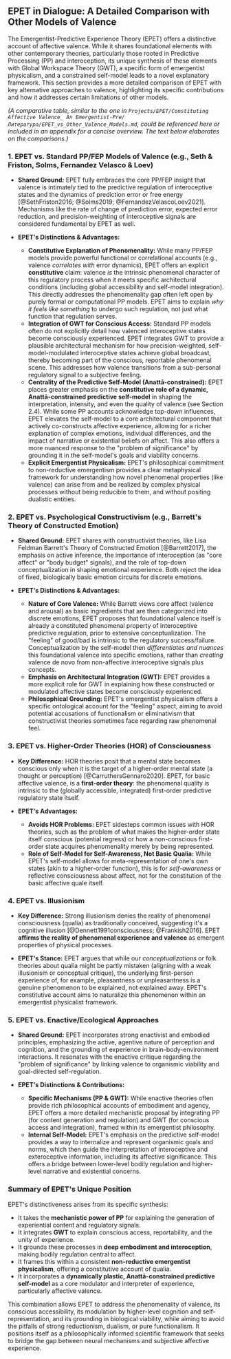 ## EPET in Dialogue: A Detailed Comparison with Other Models of Valence

The Emergentist-Predictive Experience Theory (EPET) offers a distinctive account of affective valence. While it shares foundational elements with other contemporary theories, particularly those rooted in Predictive Processing (PP) and interoception, its unique synthesis of these elements with Global Workspace Theory (GWT), a specific form of emergentist physicalism, and a constrained self-model leads to a novel explanatory framework. This section provides a more detailed comparison of EPET with key alternative approaches to valence, highlighting its specific contributions and how it addresses certain limitations of other models.

*(A comparative table, similar to the one in `Projects/EPET/Constituting Affective Valence_ An Emergentist-Pre/Литература/EPET_vs_Other_Valence_Models.md`, could be referenced here or included in an appendix for a concise overview. The text below elaborates on the comparisons.)*

### 1. EPET vs. Standard PP/FEP Models of Valence (e.g., Seth & Friston, Solms, Fernandez Velasco & Loev)

*   **Shared Ground:** EPET fully embraces the core PP/FEP insight that valence is intimately tied to the predictive regulation of interoceptive states and the dynamics of prediction error or free energy [@SethFriston2016; @Solms2019; @FernandezVelascoLoev2021]. Mechanisms like the rate of change of prediction error, expected error reduction, and precision-weighting of interoceptive signals are considered fundamental by EPET as well.

*   **EPET's Distinctions & Advantages:**
    *   **Constitutive Explanation of Phenomenality:** While many PP/FEP models provide powerful functional or correlational accounts (e.g., valence *correlates with* error dynamics), EPET offers an explicit **constitutive** claim: valence *is* the intrinsic phenomenal character of this regulatory process when it meets specific architectural conditions (including global accessibility and self-model integration). This directly addresses the phenomenality gap often left open by purely formal or computational PP models. EPET aims to explain *why it feels like something* to undergo such regulation, not just what function that regulation serves.
    *   **Integration of GWT for Conscious Access:** Standard PP models often do not explicitly detail how valenced interoceptive states become consciously experienced. EPET integrates GWT to provide a plausible architectural mechanism for how precision-weighted, self-model-modulated interoceptive states achieve global broadcast, thereby becoming part of the conscious, reportable phenomenal scene. This addresses how valence transitions from a sub-personal regulatory signal to a subjective feeling.
    *   **Centrality of the Predictive Self-Model (Anattā-constrained):** EPET places greater emphasis on the **constitutive role of a dynamic, Anattā-constrained predictive self-model** in shaping the interpretation, intensity, and even the quality of valence (see Section 2.4). While some PP accounts acknowledge top-down influences, EPET elevates the self-model to a core architectural component that actively co-constructs affective experience, allowing for a richer explanation of complex emotions, individual differences, and the impact of narrative or existential beliefs on affect. This also offers a more nuanced response to the "problem of significance" by grounding it in the self-model's goals and viability concerns.
    *   **Explicit Emergentist Physicalism:** EPET's philosophical commitment to non-reductive emergentism provides a clear metaphysical framework for understanding how novel phenomenal properties (like valence) can arise from and be realized by complex physical processes without being reducible to them, and without positing dualistic entities.

### 2. EPET vs. Psychological Constructivism (e.g., Barrett's Theory of Constructed Emotion)

*   **Shared Ground:** EPET shares with constructivist theories, like Lisa Feldman Barrett's Theory of Constructed Emotion [@Barrett2017], the emphasis on active inference, the importance of interoception (as "core affect" or "body budget" signals), and the role of top-down conceptualization in shaping emotional experience. Both reject the idea of fixed, biologically basic emotion circuits for discrete emotions.

*   **EPET's Distinctions & Advantages:**
    *   **Nature of Core Valence:** While Barrett views core affect (valence and arousal) as basic ingredients that are then categorized into discrete emotions, EPET proposes that foundational valence itself is already a constituted phenomenal property of interoceptive predictive regulation, prior to extensive conceptualization. The "feeling" of good/bad is intrinsic to the regulatory success/failure. Conceptualization by the self-model then *differentiates and nuances* this foundational valence into specific emotions, rather than *creating* valence de novo from non-affective interoceptive signals plus concepts.
    *   **Emphasis on Architectural Integration (GWT):** EPET provides a more explicit role for GWT in explaining how these constructed or modulated affective states become consciously experienced.
    *   **Philosophical Grounding:** EPET's emergentist physicalism offers a specific ontological account for the "feeling" aspect, aiming to avoid potential accusations of functionalism or eliminativism that constructivist theories sometimes face regarding raw phenomenal feel.

### 3. EPET vs. Higher-Order Theories (HOR) of Consciousness

*   **Key Difference:** HOR theories posit that a mental state becomes conscious only when it is the target of a higher-order mental state (a thought or perception) [@CarruthersGennaro2020]. EPET, for basic affective valence, is a **first-order theory**: the phenomenal quality is intrinsic to the (globally accessible, integrated) first-order predictive regulatory state itself.

*   **EPET's Advantages:**
    *   **Avoids HOR Problems:** EPET sidesteps common issues with HOR theories, such as the problem of what makes the higher-order state itself conscious (potential regress) or how a non-conscious first-order state acquires phenomenality merely by being represented.
    *   **Role of Self-Model for Self-Awareness, Not Basic Qualia:** While EPET's self-model allows for meta-representation of one's own states (akin to a higher-order function), this is for *self-awareness* or reflective consciousness about affect, not for the constitution of the basic affective quale itself.

### 4. EPET vs. Illusionism

*   **Key Difference:** Strong illusionism denies the reality of phenomenal consciousness (qualia) as traditionally conceived, suggesting it's a cognitive illusion [@Dennett1991consciousness; @Frankish2016]. EPET **affirms the reality of phenomenal experience and valence** as emergent properties of physical processes.

*   **EPET's Stance:** EPET argues that while our *conceptualizations* or folk theories about qualia might be partly mistaken (aligning with a weak illusionism or conceptual critique), the underlying first-person experience of, for example, pleasantness or unpleasantness is a genuine phenomenon to be explained, not explained away. EPET's constitutive account aims to naturalize this phenomenon within an emergentist physicalist framework.

### 5. EPET vs. Enactive/Ecological Approaches

*   **Shared Ground:** EPET incorporates strong enactivist and embodied principles, emphasizing the active, agentive nature of perception and cognition, and the grounding of experience in brain-body-environment interactions. It resonates with the enactive critique regarding the "problem of significance" by linking valence to organismic viability and goal-directed self-regulation.

*   **EPET's Distinctions & Contributions:**
    *   **Specific Mechanisms (PP & GWT):** While enactive theories often provide rich philosophical accounts of embodiment and agency, EPET offers a more detailed mechanistic proposal by integrating PP (for content generation and regulation) and GWT (for conscious access and integration), framed within its emergentist philosophy.
    *   **Internal Self-Model:** EPET's emphasis on the predictive self-model provides a way to internalize and represent organismic goals and norms, which then guide the interpretation of interoceptive and exteroceptive information, including its affective significance. This offers a bridge between lower-level bodily regulation and higher-level narrative and existential concerns.

### Summary of EPET's Unique Position

EPET's distinctiveness arises from its specific synthesis:

*   It takes the **mechanistic power of PP** for explaining the generation of experiential content and regulatory signals.
*   It integrates **GWT** to explain conscious access, reportability, and the unity of experience.
*   It grounds these processes in **deep embodiment and interoception**, making bodily regulation central to affect.
*   It frames this within a consistent **non-reductive emergentist physicalism**, offering a constitutive account of qualia.
*   It incorporates a **dynamically plastic, Anattā-constrained predictive self-model** as a core modulator and interpreter of experience, particularly affective valence.

This combination allows EPET to address the phenomenality of valence, its conscious accessibility, its modulation by higher-level cognition and self-representation, and its grounding in biological viability, while aiming to avoid the pitfalls of strong reductionism, dualism, or pure functionalism. It positions itself as a philosophically informed scientific framework that seeks to bridge the gap between neural mechanisms and subjective affective experience.